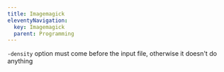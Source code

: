 ```yaml
---
title: Imagemagick
eleventyNavigation:
  key: Imagemagick
  parent: Programming
---
```


`-density` option must come before the input file, otherwise it doesn't do anything